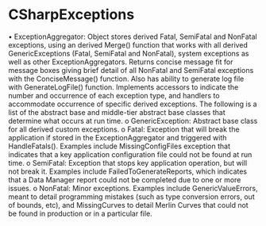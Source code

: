 # CSharpExceptions
•	ExceptionAggregator: Object stores derived Fatal, SemiFatal and NonFatal exceptions, using an derived Merge() function that works with all derived GenericExceptions (Fatal, SemiFatal and NonFatal), system exceptions as well as other ExceptionAggregators. Returns concise message fit for message boxes giving brief detail of all NonFatal and SemiFatal exceptions with the ConciseMessage() function. Also has ability to generate log file with GenerateLogFile() function. Implements accessors to indicate the number and occurrence of each exception type, and handlers to accommodate occurrence of specific derived exceptions. The following is a list of the abstract base and middle-tier abstract base classes that determine what occurs at run time.
o GenericException: Abstract base class for all derived custom exceptions. 
o Fatal: Exception that will break the application if stored in the ExceptionAggregator and triggered with HandleFatals(). Examples include MissingConfigFiles exception that indicates that a key application configuration file could not be found at run time.
o	SemiFatal: Exception that stops key application operation, but will not break it. Examples include FailedToGenerateReports, which indicates that a Data Manager report could not be completed due to one or more issues.
o	NonFatal: Minor exceptions. Examples include GenericValueErrors, meant to detail programming mistakes (such as type conversion errors, out of bounds, etc), and MissingCurves to detail Merlin Curves that could not be found in production or in a particular file. 


